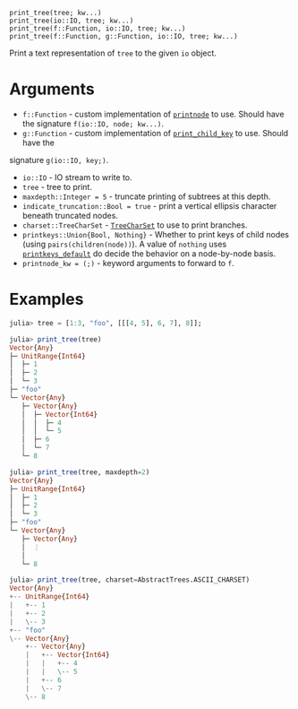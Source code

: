 ```
print_tree(tree; kw...)
print_tree(io::IO, tree; kw...)
print_tree(f::Function, io::IO, tree; kw...)
print_tree(f::Function, g::Function, io::IO, tree; kw...)
```

Print a text representation of `tree` to the given `io` object.

# Arguments

  * `f::Function` - custom implementation of [`printnode`](@ref) to use. Should have the signature `f(io::IO, node; kw...)`.
  * `g::Function` -  custom implementation of [`print_child_key`](@ref) to use. Should have the

signature `g(io::IO, key;)`.

  * `io::IO` - IO stream to write to.
  * `tree` - tree to print.
  * `maxdepth::Integer = 5` - truncate printing of subtrees at this depth.
  * `indicate_truncation::Bool = true` - print a vertical ellipsis character beneath truncated nodes.
  * `charset::TreeCharSet` - [`TreeCharSet`](@ref) to use to print branches.
  * `printkeys::Union{Bool, Nothing}` - Whether to print keys of child nodes (using `pairs(children(node))`). A value of `nothing` uses [`printkeys_default`](@ref) do decide the behavior on a node-by-node basis.
  * `printnode_kw = (;)` - keyword arguments to forward to `f`.

# Examples

```julia
julia> tree = [1:3, "foo", [[[4, 5], 6, 7], 8]];

julia> print_tree(tree)
Vector{Any}
├─ UnitRange{Int64}
│  ├─ 1
│  ├─ 2
│  └─ 3
├─ "foo"
└─ Vector{Any}
   ├─ Vector{Any}
   │  ├─ Vector{Int64}
   │  │  ├─ 4
   │  │  └─ 5
   │  ├─ 6
   │  └─ 7
   └─ 8

julia> print_tree(tree, maxdepth=2)
Vector{Any}
├─ UnitRange{Int64}
│  ├─ 1
│  ├─ 2
│  └─ 3
├─ "foo"
└─ Vector{Any}
   ├─ Vector{Any}
   │  ⋮
   │
   └─ 8

julia> print_tree(tree, charset=AbstractTrees.ASCII_CHARSET)
Vector{Any}
+-- UnitRange{Int64}
|   +-- 1
|   +-- 2
|   \-- 3
+-- "foo"
\-- Vector{Any}
    +-- Vector{Any}
    |   +-- Vector{Int64}
    |   |   +-- 4
    |   |   \-- 5
    |   +-- 6
    |   \-- 7
    \-- 8
```
